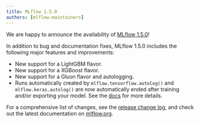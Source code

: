 ```yaml
---
title: MLflow 1.5.0
authors: [mlflow-maintainers]
---
```


We are happy to announce the availability of [MLflow 1.5.0](https://github.com/mlflow/mlflow/releases/tag/v1.5.0)!

In addition to bug and documentation fixes, MLflow 1.5.0 includes the following major features and improvements:

- New support for a LightGBM flavor.
- New support for a XGBoost flavor.
- New support for a Gluon flavor and autologging.
- Runs automatically created by `mlflow.tensorflow.autolog()` and `mlflow.keras.autolog()` are now automatically ended after training and/or exporting your model. See the [docs](https://mlflow.org/docs/latest/tracking.html#automatic-logging-from-tensorflow-and-keras-experimental) for more details.

For a comprehensive list of changes, see the [release change log](https://github.com/mlflow/mlflow/releases/tag/v1.5.0), and check out the latest documentation on [mlflow.org](https://mlflow.org/).
